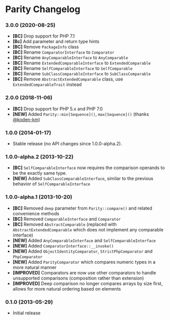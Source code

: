 # Parity Changelog

### 3.0.0 (2020-08-25)

- **[BC]** Drop support for PHP 7.1
- **[Bc]** Add parameter and return type hints
- **[BC]** Remove `PackageInfo` class
- **[BC]** Rename `ComparatorInterface` to `Comparator`
- **[BC]** Rename `AnyComparableInterface` to `AnyComparable`
- **[BC]** Rename `ExtendedComparableInterface` to `ExtendedComparable`
- **[BC]** Rename `SelfComparableInterface` to `SelfComparable`
- **[BC]** Rename `SubClassComparableInterface` to `SubClassComparable`
- **[BC]** Remove `AbstractExtendedComparable` class, use `ExtendedComparableTrait` instead

### 2.0.0 (2018-11-06)

- **[BC]** Drop support for PHP 5.x and PHP 7.0
- **[NEW]** Added `Parity::min[Sequence]()`, `max[Sequence]()` (thanks [@koden-km](https://github.com/jmalloc))

### 1.0.0 (2014-01-17)

* Stable release (no API changes since 1.0.0-alpha.2).

### 1.0.0-alpha.2 (2013-10-22)

- **[BC]** `SelfComparableInterface` now requires the comparison operands to be the exactly same type.
- **[NEW]** Added `SubClassComparableInterface`, similar to the previous behavior of `SelfComparableInterface`

### 1.0.0-alpha.1 (2013-10-20)

- **[BC]** Removed `deep` parameter from `Parity::compare()` and related convenience methods
- **[BC]** Removed `ComparableInterface` and `Comparator`
- **[BC]** Removed `AbstractComparable` (replaced with `AbstractExtendedComparable` which does not implement any comparable interface)
- **[NEW]** Added `AnyComparableInterface` and `SelfComparableInterface`
- **[NEW]** Added `ComparatorInterface::__invoke()`
- **[NEW]** Added `ObjectIdentityComparator`, `StrictPhpComparator` and `PhpComparator`
- **[NEW]** Added `ParityComparator` which compares numeric types in a more natural manner
- **[IMPROVED]** Comparators are now use other comparators to handle unsupported comparisons (composition rather than extension)
- **[IMPROVED]** Deep comparison no longer compares arrays by size first, allows for more natural ordering based on elements

### 0.1.0 (2013-05-29)

- Initial release
